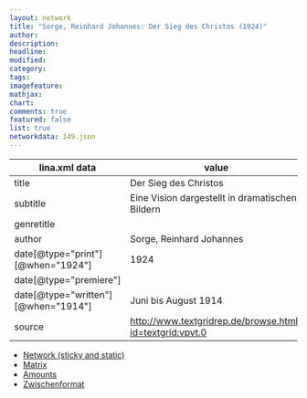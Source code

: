 ```yaml
---
layout: network
title: "Sorge, Reinhard Johannes: Der Sieg des Christos (1924)"
author:
description:
headline:
modified:
category:
tags:
imagefeature: 
mathjax: 
chart: 
comments: true
featured: false
list: true
networkdata: 149.json
---
```

lina.xml data  | value
------------- | -------------
title|Der Sieg des Christos
subtitle|Eine Vision dargestellt in dramatischen Bildern
genretitle|
author|Sorge, Reinhard Johannes
date[@type="print"][@when="1924"]|1924
date[@type="premiere"]|
date[@type="written"][@when="1914"]|Juni bis August 1914
source|http://www.textgridrep.de/browse.html?id=textgrid:vpvt.0



* [Network (sticky and static)](/linas/network149)
* [Matrix](/linas/matrix149)
* [Amounts](/linas/amount149)
* [Zwischenformat](/linas/lina149 )
